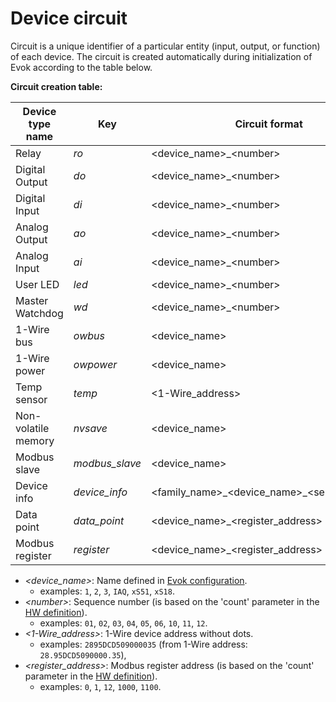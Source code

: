 # Device circuit

Circuit is a unique identifier of a particular entity (input, output, or function) of each device.
The circuit is created automatically during initialization of Evok according to the table below.

**Circuit creation table:**

| Device type name    | Key            | Circuit format                                  | Examples                          |
|---------------------|----------------|-------------------------------------------------|-----------------------------------|
| Relay               | *ro*           | <device_name\>_<number\>                        | `2_01`, `xS11_02`                 |
| Digital Output      | *do*           | <device_name\>_<number\>                        | `1_01`, `1_02`                    |
| Digital Input       | *di*           | <device_name\>_<number\>                        | `1_01`, `xS11_02`                 |
| Analog Output       | *ao*           | <device_name\>_<number\>                        | `1_01`, `xS51_02`                 |
| Analog Input        | *ai*           | <device_name\>_<number\>                        | `1_01`, `xS51_02`                 |
| User LED            | *led*          | <device_name\>_<number\>                        | `1_01`, `2_02`                    |
| Master Watchdog     | *wd*           | <device_name\>_<number\>                        | `1_01`, `1_02`                    |
| 1-Wire bus          | *owbus*        | <device_name\>                                  | `1`                               |
| 1-Wire power        | *owpower*      | <device_name\>                                  | `1`                               |
| Temp sensor         | *temp*         | <1-Wire_address\>                               | `2895DCD509000035`                | 
| Non-volatile memory | *nvsave*       | <device_name\>                                  | `1`, `2`, `xS51`                  |
| Modbus slave        | *modbus_slave* | <device_name\>                                  | `1`, `2`, `IAQ`                   |
| Device info         | *device_info*  | <family_name\>\_<device_name\>_<serial_number\> | `Neuron_L533_0`, `Patron_S167_81` |
| Data point          | *data_point*   | <device_name\>_<register_address\>              | `IAQ_0`, `IAQ_6`, `IAQ_10`        |
| Modbus register     | *register*     | <device_name\>_<register_address\>              | `1_0`, `1_1`, `1_1000`            |

- *<device_name\>*: Name defined in [Evok configuration].
    - examples: `1`, `2`, `3`, `IAQ`, `xS51`, `xS18`.
- *<number\>*: Sequence number (is based on the 'count' parameter in the [HW definition]).
    - examples: `01`, `02`, `03`, `04`, `05`, `06`, `10`, `11`, `12`.
- *<1-Wire_address\>*: 1-Wire device address without dots.
    - examples: `2895DCD509000035` (from 1-Wire address: `28.95DCD5090000.35`),
- *<register_address\>*: Modbus register address (is based on the 'count' parameter in the [HW definition]).
    - examples: `0`, `1`, `12`, `1000`, `1100`.

[Evok configuration]:./configs/evok_configuration.md#device-configuration
[HW definition]:./configs/hw_definitions.md#modbus_features
